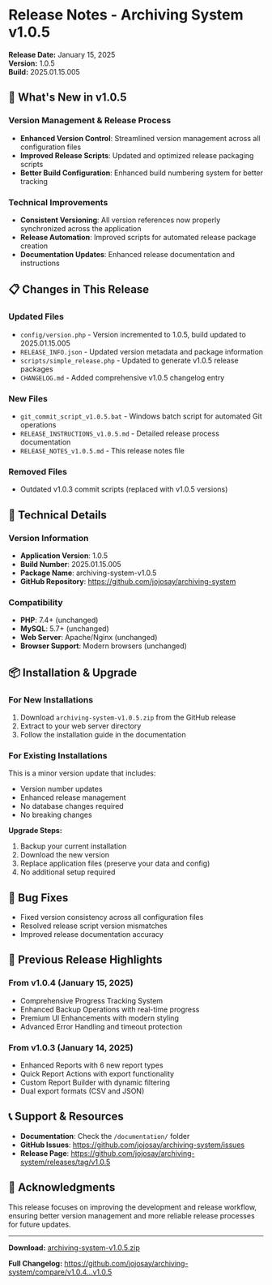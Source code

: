 # Release Notes - Archiving System v1.0.5

**Release Date:** January 15, 2025  
**Version:** 1.0.5  
**Build:** 2025.01.15.005

## 🚀 What's New in v1.0.5

### Version Management & Release Process
- **Enhanced Version Control**: Streamlined version management across all configuration files
- **Improved Release Scripts**: Updated and optimized release packaging scripts
- **Better Build Configuration**: Enhanced build numbering system for better tracking

### Technical Improvements
- **Consistent Versioning**: All version references now properly synchronized across the application
- **Release Automation**: Improved scripts for automated release package creation
- **Documentation Updates**: Enhanced release documentation and instructions

## 📋 Changes in This Release

### Updated Files
- `config/version.php` - Version incremented to 1.0.5, build updated to 2025.01.15.005
- `RELEASE_INFO.json` - Updated version metadata and package information
- `scripts/simple_release.php` - Updated to generate v1.0.5 release packages
- `CHANGELOG.md` - Added comprehensive v1.0.5 changelog entry

### New Files
- `git_commit_script_v1.0.5.bat` - Windows batch script for automated Git operations
- `RELEASE_INSTRUCTIONS_v1.0.5.md` - Detailed release process documentation
- `RELEASE_NOTES_v1.0.5.md` - This release notes file

### Removed Files
- Outdated v1.0.3 commit scripts (replaced with v1.0.5 versions)

## 🔧 Technical Details

### Version Information
- **Application Version**: 1.0.5
- **Build Number**: 2025.01.15.005
- **Package Name**: archiving-system-v1.0.5
- **GitHub Repository**: https://github.com/jojosay/archiving-system

### Compatibility
- **PHP**: 7.4+ (unchanged)
- **MySQL**: 5.7+ (unchanged)
- **Web Server**: Apache/Nginx (unchanged)
- **Browser Support**: Modern browsers (unchanged)

## 📦 Installation & Upgrade

### For New Installations
1. Download `archiving-system-v1.0.5.zip` from the GitHub release
2. Extract to your web server directory
3. Follow the installation guide in the documentation

### For Existing Installations
This is a minor version update that includes:
- Version number updates
- Enhanced release management
- No database changes required
- No breaking changes

**Upgrade Steps:**
1. Backup your current installation
2. Download the new version
3. Replace application files (preserve your data and config)
4. No additional setup required

## 🐛 Bug Fixes
- Fixed version consistency across all configuration files
- Resolved release script version mismatches
- Improved release documentation accuracy

## 🔄 Previous Release Highlights

### From v1.0.4 (January 15, 2025)
- Comprehensive Progress Tracking System
- Enhanced Backup Operations with real-time progress
- Premium UI Enhancements with modern styling
- Advanced Error Handling and timeout protection

### From v1.0.3 (January 14, 2025)
- Enhanced Reports with 6 new report types
- Quick Report Actions with export functionality
- Custom Report Builder with dynamic filtering
- Dual export formats (CSV and JSON)

## 📞 Support & Resources

- **Documentation**: Check the `/documentation/` folder
- **GitHub Issues**: https://github.com/jojosay/archiving-system/issues
- **Release Page**: https://github.com/jojosay/archiving-system/releases/tag/v1.0.5

## 🙏 Acknowledgments

This release focuses on improving the development and release workflow, ensuring better version management and more reliable release processes for future updates.

---

**Download:** [archiving-system-v1.0.5.zip](https://github.com/jojosay/archiving-system/releases/download/v1.0.5/archiving-system-v1.0.5.zip)

**Full Changelog:** https://github.com/jojosay/archiving-system/compare/v1.0.4...v1.0.5